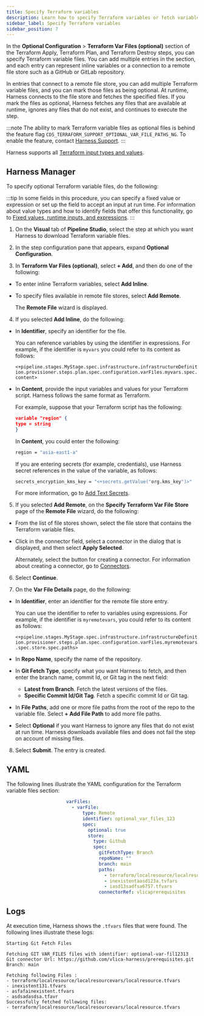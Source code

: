 ```yaml
---
title: Specify Terraform variables
description: Learn how to specify Terraform variables or fetch variable files in Terraform steps
sidebar_label: Specify Terraform variables
sidebar_position: 7
---
```


In the **Optional Configuration** > **Terraform Var Files (optional)** section of the Terraform Apply, Terraform Plan, and Terraform Destroy steps, you can specify Terraform variable files. You can add multiple entries in the section, and each entry can represent inline variables or a connection to a remote file store such as a GitHub or GitLab repository. 

In entries that connect to a remote file store, you can add multiple Terraform variable files, and you can mark those files as being optional. At runtime, Harness connects to the file store and fetches the specified files. If you mark the files as optional, Harness fetches any files that are available at runtime, ignores any files that do not exist, and continues to execute the step.

:::note
The ability to mark Terraform variable files as optional files is behind the feature flag `CDS_TERRAFORM_SUPPORT_OPTIONAL_VAR_FILE_PATHS_NG`. To enable the feature, contact [Harness Support](mailto:support@harness.io).
:::

Harness supports all [Terraform input types and values](https://www.terraform.io/docs/language/expressions/types.html).

## Harness Manager
To specify optional Terraform variable files, do the following:

:::tip 
In some fields in this procedure, you can specify a fixed value or expression or set up the field to accept an input at run time. For information about value types and how to identify fields that offer this functionality, go to [Fixed values, runtime inputs, and expressions](/docs/platform/variables-and-expressions/runtime-inputs).
:::

1. On the **Visual** tab of **Pipeline Studio**, select the step at which you want Harness to download Terraform variable files.

2. In the step configuration pane that appears, expand **Optional Configuration**.

3. In **Terraform Var Files (optional)**, select **+ Add**, and then do one of the following:

  - To enter inline Terraform variables, select **Add Inline**.

  - To specify files available in remote file stores, select **Add Remote**.

    The **Remote File** wizard is displayed.

4. If you selected **Add Inline**, do the following:

  - In **Identifier**, specify an identifier for the file.

    You can reference variables by using the identifier in expressions. For example, if the identifier is `myvars` you could refer to its content as follows:

    `<+pipeline.stages.MyStage.spec.infrastructure.infrastructureDefinition.provisioner.steps.plan.spec.configuration.varFiles.myvars.spec.content>`

  - In **Content**, provide the input variables and values for your Terraform script. Harness follows the same format as Terraform.

    For example, suppose that your Terraform script has the following:

    ```json
    variable "region" {  
    type = string  
    }
    ```

    In **Content**, you could enter the following:

    ```bash
    region = "asia-east1-a"
    ```

    If you are entering secrets (for example, credentials), use Harness secret references in the value of the variable, as follows:

    ```bash
    secrets_encryption_kms_key = "<+secrets.getValue("org.kms_key")>"
    ```
    For more information, go to [Add Text Secrets](/docs/platform/secrets/add-use-text-secrets).

5. If you selected **Add Remote**, on the **Specify Terraform Var File Store** page of the **Remote File** wizard, do the following:

  - From the list of file stores shown, select the file store that contains the Terraform variable files.

  - Click in the connector field, select a connector in the dialog that is displayed, and then select **Apply Selected**. 
  
    Alternately, select the button for creating a connector. For information about creating a connector, go to [Connectors](/docs/category/connectors).

6. Select **Continue**.

7. On the **Var File Details** page, do the following:
 
  - In **Identifier**, enter an identifier for the remote file store entry. 

    You can use the identifier to refer to variables using expressions. For example, if the identifier is `myremotevars`, you could refer to its content as follows:

    `<+pipeline.stages.MyStage.spec.infrastructure.infrastructureDefinition.provisioner.steps.plan.spec.configuration.varFiles.myremotevars.spec.store.spec.paths>`

  - In **Repo Name**, specify the name of the repository.

  - In **Git Fetch Type**, specify what you want Harness to fetch, and then enter the branch name, commit Id, or Git tag in the next field:

    - **Latest from Branch**. Fetch the latest versions of the files.
    - **Specific Commit Id/Git Tag**. Fetch a specific commit Id or Git tag.

  - In **File Paths**, add one or more file paths from the root of the repo to the variable file. Select **+ Add File Path** to add more file paths.

  - Select **Optional** if you want Harness to ignore any files that do not exist at run time. Harness downloads available files and does not fail the step on account of missing files.

8. Select **Submit**. The entry is created.

## YAML

The following lines illustrate the YAML configuration for the Terraform variable files section:

```YAML
                      varFiles:
                        - varFile:
                            type: Remote
                            identifier: optional_var_files_123
                            spec:
                              optional: true
                              store:
                                type: Github
                                spec:
                                  gitFetchType: Branch
                                  repoName: ""
                                  branch: main
                                  paths:
                                    - terraform/localresource/localresourcevars/localresource.tfvars
                                    - inexistentaasd123a.tvfars
                                    - iasd13sadfsa6757.tfvars
                                  connectorRef: vlicaprerequisites
```

## Logs

At execution time, Harness shows the `.tfvars` files that were found. The following lines illustrate these logs:

```
Starting Git Fetch Files

Fetching GIT VAR_FILES files with identifier: optional-var-fil12313
Git connector Url: https://github.com/vlica-harness/prerequisites.git
Branch: main

Fetching following Files :
- terraform/localresource/localresourcevars/localresource.tfvars
- inexistent131.tfvars
- asfafainexistent.tfvars
- asdsadasdsa.tfavr
Successfully fetched following files:
- terraform/localresource/localresourcevars/localresource.tfvars
```
